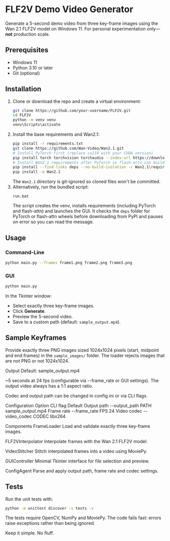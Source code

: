 # FLF2V Demo Video Generator

Generate a 5-second demo video from three key-frame images using the Wan 2.1 FLF2V model on Windows 11. For personal experimentation only—**not** production scale.

## Prerequisites

- Windows 11
- Python 3.10 or later
- Git (optional)

## Installation

1. Clone or download the repo and create a virtual environment:
   ```bash
   git clone https://github.com/your-username/FLF2V.git
   cd FLF2V
   python -m venv venv
   venv\Scripts\activate
   ```
2. Install the base requirements and Wan2.1:
   ```bash
   pip install -r requirements.txt
   git clone https://github.com/Wan-Video/Wan2.1.git
   # Install PyTorch first (replace cu118 with your CUDA version)
   pip install torch torchvision torchaudio --index-url https://download.pytorch.org/whl/cu118
   # Install Wan2.1 requirements after PyTorch so flash-attn can build
   pip install --find-links deps --no-build-isolation -r Wan2.1\requirements.txt
   pip install -e Wan2.1
   ```
   The `Wan2.1` directory is git-ignored so cloned files won't be committed.
3. Alternatively, run the bundled script:
   ```
   run.bat
   ```
   The script creates the venv, installs requirements (including PyTorch and flash-attn) and launches the GUI. It checks the `deps` folder for PyTorch or flash-attn wheels before downloading from PyPI and pauses on error so you can read the message.

## Usage

### Command-Line
```bash
python main.py --frames frame1.png frame2.png frame3.png
```

### GUI
```bash
python main.py
```
In the Tkinter window:

- Select exactly three key-frame images.
- Click **Generate**.
- Preview the 5-second video.
- Save to a custom path (default: `sample_output.mp4`).

## Sample Keyframes
Provide exactly three PNG images sized 1024x1024 pixels (start, midpoint and end frames) in the `sample_images/` folder. The loader rejects images that are not PNG or not 1024x1024.

Output
Default: sample_output.mp4

~5 seconds at 24 fps (configurable via --frame_rate or GUI settings).
The output video always has a 1:1 aspect ratio.

Codec and output path can be changed in config.ini or via CLI flags.

Configuration
Option	CLI flag	Default
Output path	--output_path PATH	sample_output.mp4
Frame rate	--frame_rate FPS	24
Video codec	--video_codec CODEC	libx264

Components
FrameLoader
Load and validate exactly three key-frame images.

FLF2VInterpolator
Interpolate frames with the Wan 2.1 FLF2V model.

VideoStitcher
Stitch interpolated frames into a video using MoviePy.

GUIController
Minimal Tkinter interface for file selection and preview.

ConfigAgent
Parse and apply output path, frame rate and codec settings.


## Tests

Run the unit tests with:

```bash
python -m unittest discover -s tests -v
```

The tests require OpenCV, NumPy and MoviePy.
The code fails fast: errors raise exceptions rather than being ignored.

Keep it simple. No fluff.